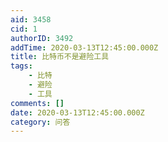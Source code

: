 ```yaml
---
aid: 3458
cid: 1
authorID: 3492
addTime: 2020-03-13T12:45:00.000Z
title: 比特币不是避险工具
tags:
    - 比特
    - 避险
    - 工具
comments: []
date: 2020-03-13T12:45:00.000Z
category: 问答
---
```



